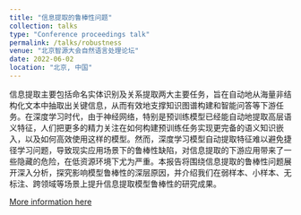 ```yaml
---
title: "信息提取的鲁棒性问题"
collection: talks
type: "Conference proceedings talk"
permalink: /talks/robustness
venue: "北京智源大会自然语言处理论坛"
date: 2022-06-02
location: "北京, 中国"
---
```


信息提取主要包括命名实体识别及关系提取两大主要任务，旨在自动地从海量非结构化文本中抽取出关键信息，从而有效地支撑知识图谱构建和智能问答等下游任务。在深度学习时代，由于神经网络，特别是预训练模型已经能自动地提取高层语义特征，人们把更多的精力关注在如何构建预训练任务实现更完备的语义知识嵌入，以及如何高效使用这样的模型。然而，深度学习模型自动提取特征难以避免捷径学习问题，导致现实应用场景下的鲁棒性缺陷，对信息提取的下游应用带来了一些隐藏的危险，在低资源环境下尤为严重。本报告将围绕信息提取的鲁棒性问题展开深入分析，探究影响模型鲁棒性的深层原因，并介绍我们在弱样本、小样本、无标注、跨领域等场景上提升信息提取模型鲁棒性的研究成果。

[More information here](https://2022.baai.ac.cn/schedule)
